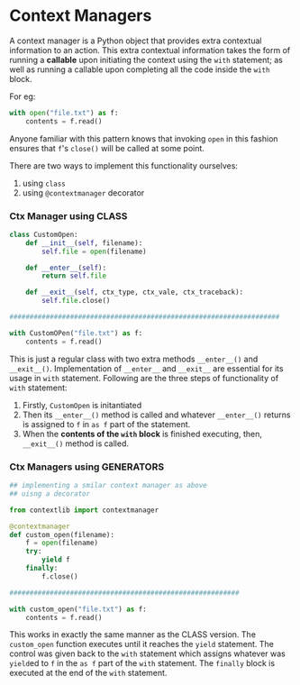 # Context Managers

A context manager is a Python object that provides extra contextual information to an action.
This extra contextual information takes the form of running a **callable** upon initiating the 
context using the `with` statement; as well as running a callable upon completing all the code 
inside the `with` block. 

For eg:

```python
with open("file.txt") as f:
    contents = f.read()
```

Anyone familiar with this pattern knows that invoking `open` in this fashion ensures that 
`f`'s `close()` will be called at some point. 

There are two ways to implement this functionality ourselves:

1. using `class`
2. using `@contextmanager` decorator

### Ctx Manager using CLASS

```python
class CustomOpen:
    def __init__(self, filename):
        self.file = open(filename)

    def __enter__(self):
        return self.file

    def __exit__(self, ctx_type, ctx_vale, ctx_traceback):
        self.file.close()

###################################################################

with CustomOPen("file.txt") as f:
    contents = f.read()

```

This is just a regular class with two extra methods `__enter__()` and `__exit__()`.
Implementation of `__enter__` and `__exit__` are essential for its usage in `with` statement.
Following are the three steps of functionality of `with` statement:

1. Firstly, `CustomOpen` is initantiated
2. Then its `__enter__()` method is called and whatever `__enter__()` returns is 
assigned to `f` in `as f` part of the statement.
3. When the **contents of the `with` block** is finished executing, 
then, `__exit__()` method is called.

### Ctx Managers using GENERATORS
```python
## implementing a smilar context manager as above 
## uisng a decorator

from contextlib import contextmanager

@contextmanager
def custom_open(filename):
    f = open(filename)
    try:
        yield f
    finally:
        f.close()

#########################################################

with custom_open("file.txt") as f:
    contents = f.read()

```

This works in exactly the same manner as the CLASS version.
The `custom_open` function executes until it reaches the `yield` statement.
The control was given back to the `with` statement which assigns whatever was
`yield`ed to `f` in the `as f` part  of the `with` statement.
The `finally` block is executed at the end of the `with` statement.
